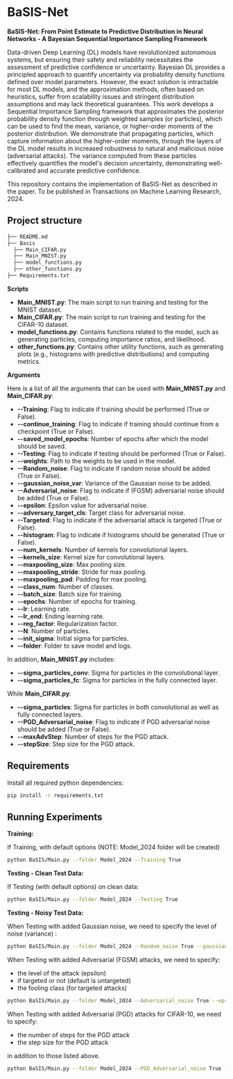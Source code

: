 # BaSIS-Net
**BaSIS-Net: From Point Estimate to Predictive Distribution in Neural Networks - A Bayesian Sequential Importance Sampling Framework**

Data-driven Deep Learning (DL) models have revolutionized autonomous systems, but ensuring their safety and reliability necessitates the assessment of predictive confidence or uncertainty. Bayesian DL provides a principled approach to quantify uncertainty via probability density functions defined over model parameters. However, the exact solution is intractable for most DL models, and the approximation methods, often based on heuristics, suffer from scalability issues and stringent distribution assumptions and may lack theoretical guarantees. This work develops a Sequential Importance Sampling framework that approximates the posterior probability density function through weighted samples (or particles), which can be used to find the mean, variance, or higher-order moments of the posterior distribution. We demonstrate that propagating particles, which capture information about the higher-order moments, through the layers of the DL model results in increased robustness to natural and malicious noise (adversarial attacks). The variance computed from these particles effectively quantifies the model's decision uncertainty, demonstrating well-calibrated and accurate predictive confidence.

This repository contains the implementation of BaSIS-Net as described in the paper. To be published in Transactions on Machine Learning Research, 2024.

## Project structure
```sh
├── README.md
├── Basis
  ├── Main_CIFAR.py
  ├── Main_MNIST.py
  ├── model_functions.py
  ├── other_functions.py
├── Requirements.txt
```


**Scripts**

- **Main_MNIST.py**: The main script to run training and testing for the MNIST dataset.
- **Main_CIFAR.py**: The main script to run training and testing for the CIFAR-10 dataset.
- **model_functions.py**: Contains functions related to the model, such as generating particles, computing importance ratios, and likelihood.
- **other_functions.py**: Contains other utility functions, such as generating plots (e.g., histograms with predictive distributions) and computing metrics.

**Arguments**

Here is a list of all the arguments that can be used with **Main_MNIST.py** and **Main_CIFAR.py**:

- **--Training**: Flag to indicate if training should be performed (True or False).
- **--continue_training**: Flag to indicate if training should continue from a checkpoint (True or False).
- **--saved_model_epochs**: Number of epochs after which the model should be saved.
- **--Testing**: Flag to indicate if testing should be performed (True or False).
- **--weights**: Path to the weights to be used in the model.
- **--Random_noise**: Flag to indicate if random noise should be added (True or False).
- **--gaussian_noise_var**: Variance of the Gaussian noise to be added.
- **--Adversarial_noise**: Flag to indicate if (FGSM) adversarial noise should be added (True or False).
- **--epsilon**: Epsilon value for adversarial noise.
- **--adversary_target_cls**: Target class for adversarial noise.
- **--Targeted**: Flag to indicate if the adversarial attack is targeted (True or False).
- **--histogram**: Flag to indicate if histograms should be generated (True or False).
- **--num_kernels**: Number of kernels for convolutional layers.
- **--kernels_size**: Kernel size for convolutional layers.
- **--maxpooling_size**: Max pooling size.
- **--maxpooling_stride**: Stride for max pooling.
- **--maxpooling_pad**: Padding for max pooling.
- **--class_num**: Number of classes.
- **--batch_size**: Batch size for training.
- **--epochs**: Number of epochs for training.
- **--lr**: Learning rate.
- **--lr_end**: Ending learning rate.
- **--reg_factor**: Regularization factor.
- **--N**: Number of particles.
- **--init_sigma**: Initial sigma for particles.
- **--folder**: Folder to save model and logs.

In addition, **Main_MNIST.py** includes:

- **--sigma_particles_conv**: Sigma for particles in the convolutional layer.
- **--sigma_particles_fc**: Sigma for particles in the fully connected layer.

While **Main_CIFAR.py**:

- **--sigma_particles**: Sigma for particles in both convolutional as well as fully connected layers.
- **--PGD_Adversarial_noise**: Flag to indicate if PGD adversarial noise should be added (True or False).
- **--maxAdvStep**: Number of steps for the PGD attack.
- **--stepSize**: Step size for the PGD attack.
  
## Requirements

Install all required python dependencies:

```sh
pip install -r requirements.txt
```
## Running Experiments

**Training:**

If Training, with default options (NOTE: Model_2024 folder will be created)


```sh
python BaSIS/Main.py --folder Model_2024 --Training True
```

**Testing - Clean Test Data:**

If Testing (with default options) on clean data:


```sh
python BaSIS/Main.py --folder Model_2024 --Testing True
```

**Testing - Noisy Test Data:**

When Testing with added Gaussian noise, we need to specify the level of noise (variance) :


```sh
python BaSIS/Main.py --folder Model_2024 --Random_noise True --gaussian_noise_var 0.01
```

When Testing with added Adversarial (FGSM) attacks, we need to specify:
- the level of the attack (epsilon)
- if targeted or not (default is untargeted)
- the fooling class (for targeted attacks)


```sh
python BaSIS/Main.py --folder Model_2024 --Adversarial_noise True --epsilon 0.01 --targeted True --adversary_target_cls 1
```

When Testing with added Adversarial (PGD) attacks for CIFAR-10, we need to specify:
- the number of steps for the PGD attack
- the step size for the PGD attack

in addition to those listed above.

```sh
python BaSIS/Main.py --folder Model_2024 --PGD_Adversarial_noise True --epsilon 0.01 --targeted True --adversary_target_cls 1 --maxAdvStep 40 --stepSize 1
```



